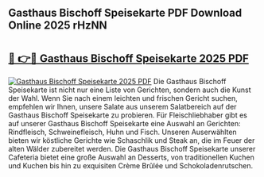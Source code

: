 ## Gasthaus Bischoff Speisekarte PDF Download Online 2025 rHzNN

# <h2><a href="http://gc7pknx.nevu.top/?p=Gasthaus+Bischoff+Speisekarte">🔗 👉🔴 Gasthaus Bischoff Speisekarte 2025 PDF</a></h2>

[![Gasthaus Bischoff Speisekarte 2025 PDF](https://i.imgur.com/dBaPXMq.png)](http://gc7pknx.nevu.top/?p=Gasthaus+Bischoff+Speisekarte)
Die Gasthaus Bischoff Speisekarte ist nicht nur eine Liste von Gerichten, sondern auch die Kunst der Wahl. Wenn Sie nach einem leichten und frischen Gericht suchen, empfehlen wir Ihnen, unsere Salate aus unserem Salatbereich auf der Gasthaus Bischoff Speisekarte zu probieren. Für Fleischliebhaber gibt es auf unserer Gasthaus Bischoff Speisekarte eine Auswahl an Gerichten: Rindfleisch, Schweinefleisch, Huhn und Fisch. Unseren Auserwählten bieten wir köstliche Gerichte wie Schaschlik und Steak an, die im Feuer der alten Wälder zubereitet werden. Die Gasthaus Bischoff Speisekarte unserer Cafeteria bietet eine große Auswahl an Desserts, von traditionellen Kuchen und Kuchen bis hin zu exquisiten Crème Brûlée und Schokoladenrutschen.
